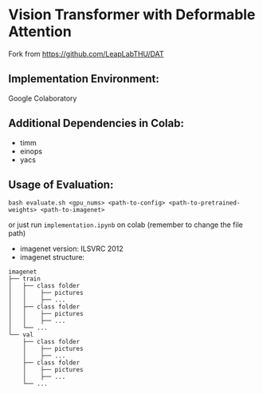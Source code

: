 # Vision Transformer with Deformable Attention

Fork from https://github.com/LeapLabTHU/DAT

## Implementation Environment:

Google Colaboratory

## Additional Dependencies in Colab:
- timm 
- einops
- yacs

## Usage of Evaluation:
```
bash evaluate.sh <gpu_nums> <path-to-config> <path-to-pretrained-weights> <path-to-imagenet>
```
or just run `implementation.ipynb` on colab (remember to change the file path)

- imagenet version: ILSVRC 2012
- imagenet structure:
```
imagenet
├── train
│   ├── class folder
│   │    ├── pictures
│   │    ├── ...
│   ├── class folder
│   │    ├── pictures
│   │    ├── ...
│   └── ...
└── val                   
    ├── class folder
    │    ├── pictures
    │    ├── ...
    ├── class folder
    │    ├── pictures
    │    ├── ...
    └── ...            
```


